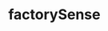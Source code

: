 ---
# Change the layout value to hidden to remove the page from the menu
layout: landing

# It serves as the alt attribute for the logo image
title: 'factorySense'

# The logo of the menu item
logo: assets/images/menu-logos/factorysense.svg

# The target url of the menu item
targetUrl: '#'

# The order of the menu item
order: 5

# The hover color
hoverColor: '#C94000'
---